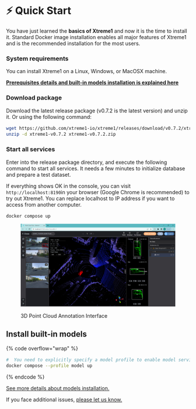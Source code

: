 # ⚡ Quick Start

You have just learned the **basics of Xtreme1** and now it is the time to install it. Standard Docker image installation enables all major features of Xtreme1 and is the recommended installation for the most users.

### System requirements <a href="#system-requirements" id="system-requirements"></a>

You can install Xtreme1 on a Linux, Windows, or MacOSX machine.​​

[**Prerequisites details and built-in models installation is explained here**](../overview/what-we-do.md#operating-system-requirements)

### Download package <a href="#download-package" id="download-package"></a>

Download the latest release package (v0.7.2 is the latest version) and unzip it. Or using the following command:

```bash
wget https://github.com/xtreme1-io/xtreme1/releases/download/v0.7.2/xtreme1-v0.7.2.zip
unzip -d xtreme1-v0.7.2 xtreme1-v0.7.2.zip
```

### Start all services <a href="#start-all-services" id="start-all-services"></a>

Enter into the release package directory, and execute the following command to start all services. It needs a few minutes to initialize database and prepare a test dataset.

If everything shows OK in the console, you can visit `http://localhost:8190`in your browser (Google Chrome is recommended) to try out Xtreme1. You can replace localhost to IP address if you want to access from another computer.

```bash
docker compose up
```

<figure><img src="../.gitbook/assets/interface.png" alt=""><figcaption><p>3D Point Cloud Annotation Interface</p></figcaption></figure>

## Install built-in models

{% code overflow="wrap" %}
```bash
#  You need to explicitly specify a model profile to enable model services
docker compose --profile model up
```
{% endcode %}

[See more details about models installation.](../getting-started/Docker-image/)



If you face additional issues, [please let us know.](https://github.com/xtreme1-io/xtreme1/issues)

